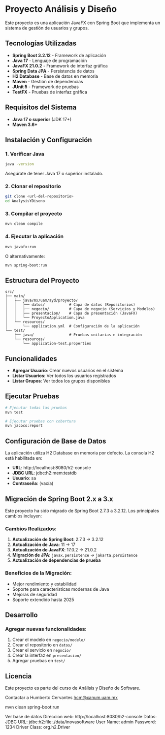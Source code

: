 # Proyecto Análisis y Diseño

Este proyecto es una aplicación JavaFX con Spring Boot que implementa un sistema de gestión de usuarios y grupos.

## Tecnologías Utilizadas

- **Spring Boot 3.2.12** - Framework de aplicación
- **Java 17** - Lenguaje de programación
- **JavaFX 21.0.2** - Framework de interfaz gráfica
- **Spring Data JPA** - Persistencia de datos
- **H2 Database** - Base de datos en memoria
- **Maven** - Gestión de dependencias
- **JUnit 5** - Framework de pruebas
- **TestFX** - Pruebas de interfaz gráfica

## Requisitos del Sistema

- **Java 17 o superior** (JDK 17+)
- **Maven 3.6+**

## Instalación y Configuración

### 1. Verificar Java
```bash
java -version
```
Asegúrate de tener Java 17 o superior instalado.

### 2. Clonar el repositorio
```bash
git clone <url-del-repositorio>
cd AnalysisYDiseno
```

### 3. Compilar el proyecto
```bash
mvn clean compile
```

### 4. Ejecutar la aplicación
```bash
mvn javafx:run
```

O alternativamente:
```bash
mvn spring-boot:run
```

## Estructura del Proyecto

```
src/
├── main/
│   ├── java/mx/uam/ayd/proyecto/
│   │   ├── datos/           # Capa de datos (Repositorios)
│   │   ├── negocio/         # Capa de negocio (Servicios y Modelos)
│   │   ├── presentacion/    # Capa de presentación (JavaFX)
│   │   └── ProyectoApplication.java
│   └── resources/
│       └── application.yml  # Configuración de la aplicación
└── test/
    ├── java/                # Pruebas unitarias e integración
    └── resources/
        └── application-test.properties
```

## Funcionalidades

- **Agregar Usuario**: Crear nuevos usuarios en el sistema
- **Listar Usuarios**: Ver todos los usuarios registrados
- **Listar Grupos**: Ver todos los grupos disponibles

## Ejecutar Pruebas

```bash
# Ejecutar todas las pruebas
mvn test

# Ejecutar pruebas con cobertura
mvn jacoco:report
```

## Configuración de Base de Datos

La aplicación utiliza H2 Database en memoria por defecto. La consola H2 está habilitada en:
- **URL**: http://localhost:8080/h2-console
- **JDBC URL**: jdbc:h2:mem:testdb
- **Usuario**: sa
- **Contraseña**: (vacía)

## Migración de Spring Boot 2.x a 3.x

Este proyecto ha sido migrado de Spring Boot 2.7.3 a 3.2.12. Los principales cambios incluyen:

### Cambios Realizados:
1. **Actualización de Spring Boot**: 2.7.3 → 3.2.12
2. **Actualización de Java**: 11 → 17
3. **Actualización de JavaFX**: 17.0.2 → 21.0.2
4. **Migración de JPA**: `javax.persistence` → `jakarta.persistence`
5. **Actualización de dependencias de prueba**

### Beneficios de la Migración:
- Mejor rendimiento y estabilidad
- Soporte para características modernas de Java
- Mejoras de seguridad
- Soporte extendido hasta 2025

## Desarrollo

### Agregar nuevas funcionalidades:
1. Crear el modelo en `negocio/modelo/`
2. Crear el repositorio en `datos/`
3. Crear el servicio en `negocio/` 
4. Crear la interfaz en `presentacion/`
5. Agregar pruebas en `test/`

## Licencia

Este proyecto es parte del curso de Análisis y Diseño de Software.

Contactar a Humberto Cervantes hcm@xanum.uam.mx

mvn clean spring-boot:run

Ver base de datos
Direccion web: http://localhost:8080/h2-console
Datos:
    JDBC URL: jdbc:h2:file:./data/inovasoftware
    User Name: admin
    Password: 1234
    Driver Class: org.h2.Driver